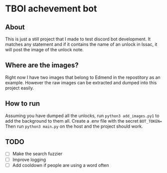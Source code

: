# TBOI achevement bot

## About

This is just a still project that I made to test discord bot development. It matches any statement and if it contains the name of an unlock in Issac, it will post the image of the unlock note.

## Where are the images?

Right now I have two images that belong to Edmend in the repostitory as an example. However the raw images can be extracted and dumped into this project easily.  

## How to run

Assuming you have dumped all the unlocks, run `python3 add_images.py1` to add the background to them all. Create a .env file with the secret `BOT_TOKEN=` Then run `python3 main.py` on the host and the project should work.

## TODO  

- [ ] Make the search fuzzier
- [ ] Improve logging
- [ ] Add cooldown if people are using a word often
